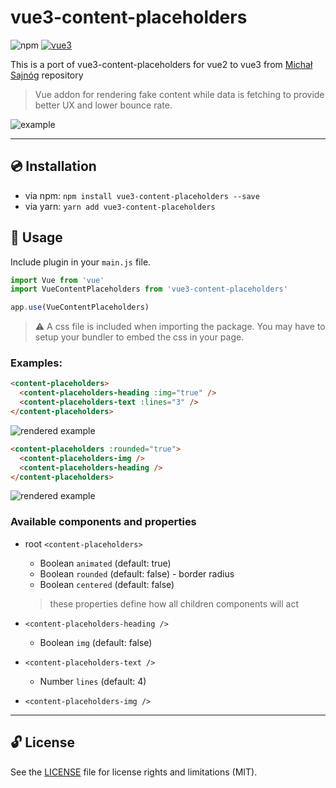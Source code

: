 # vue3-content-placeholders

![npm](https://img.shields.io/npm/v/vue3-content-placeholders.svg)
[![vue3](https://img.shields.io/badge/vue-3.x-brightgreen.svg)](https://vuejs.org/)

This is a port of vue3-content-placeholders for vue2 to vue3 from [Michał Sajnóg](http://github.com/michalsnik/vue-content-placeholders.git) repository

> Vue addon for rendering fake content while data is fetching to provide better UX and lower bounce rate.

![example](https://i.imgur.com/JQlFjsS.gif)

---

## :cd: Installation

* via npm: `npm install vue3-content-placeholders --save`
* via yarn: `yarn add vue3-content-placeholders`

## :rocket: Usage

Include plugin in your `main.js` file.

```javascript
import Vue from 'vue'
import VueContentPlaceholders from 'vue3-content-placeholders'

app.use(VueContentPlaceholders)
```

> ⚠️ A css file is included when importing the package. You may have to setup your bundler to embed the css in your page.

### Examples:

```html
<content-placeholders>
  <content-placeholders-heading :img="true" />
  <content-placeholders-text :lines="3" />
</content-placeholders>
```

![rendered example](https://i.imgur.com/LWfqxUe.png)

```html
<content-placeholders :rounded="true">
  <content-placeholders-img />
  <content-placeholders-heading />
</content-placeholders>
```

![rendered example](https://i.imgur.com/NBb6ZB7.png)

### Available components and properties

* root `<content-placeholders>`
  * Boolean `animated` (default: true)
  * Boolean `rounded` (default: false) - border radius
  * Boolean `centered` (default: false)
  > these properties define how all children components will act

* `<content-placeholders-heading />`
  * Boolean `img` (default: false)

* `<content-placeholders-text />`
  * Number `lines` (default: 4)

* `<content-placeholders-img />`

---

## 🔓 License

See the [LICENSE](LICENSE.md) file for license rights and limitations (MIT).
